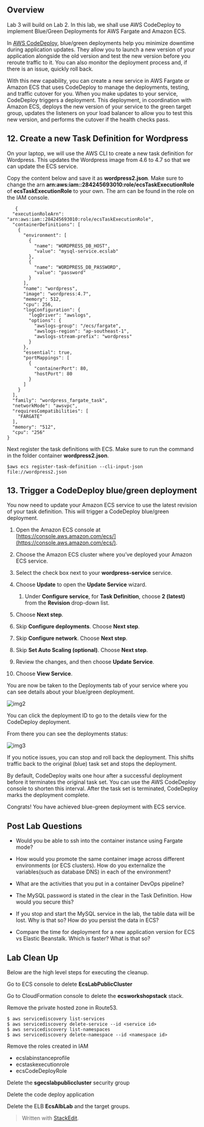 ## Overview

Lab 3 will build on Lab 2. In this lab, we shall use AWS CodeDeploy to implement Blue/Green Deployments for AWS Fargate and Amazon ECS.

In [AWS CodeDeploy](https://aws.amazon.com/codedeploy/), blue/green deployments help you minimize downtime during application updates. They allow you to launch a new version of your application alongside the old version and test the new version before you reroute traffic to it. You can also monitor the deployment process and, if there is an issue, quickly roll back.

With this new capability, you can create a new service in AWS Fargate or Amazon ECS that uses CodeDeploy to manage the deployments, testing, and traffic cutover for you. When you make updates to your service, CodeDeploy triggers a deployment. This deployment, in coordination with Amazon ECS, deploys the new version of your service to the green target group, updates the listeners on your load balancer to allow you to test this new version, and performs the cutover if the health checks pass.

## 12. Create a new Task Definition for Wordpress

On your laptop, we will use the AWS CLI to create a new task definition for Wordpress. This updates the Wordpress image from 4.6 to 4.7 so that we can update the ECS service.

Copy the content below and save it as **wordpress2.json**. Make sure to change the arn **arn:aws:iam::284245693010:role/ecsTaskExecutionRole** of **ecsTaskExecutionRole** to your own. The arn can be found in the role on the IAM console.

```
   {
  "executionRoleArn": "arn:aws:iam::284245693010:role/ecsTaskExecutionRole",
  "containerDefinitions": [
    {
      "environment": [
        {
          "name": "WORDPRESS_DB_HOST",
          "value": "mysql-service.ecslab"
        },
        {
          "name": "WORDPRESS_DB_PASSWORD",
          "value": "password"
        }
      ],
      "name": "wordpress",
      "image": "wordpress:4.7",
      "memory": 512,
      "cpu": 256,
      "logConfiguration": {
        "logDriver": "awslogs",
        "options": {
          "awslogs-group": "/ecs/fargate",
          "awslogs-region": "ap-southeast-1",
          "awslogs-stream-prefix": "wordpress"
        }
      },
      "essential": true,
      "portMappings": [
        {
          "containerPort": 80,
          "hostPort": 80
        }
      ]
    }
  ],
  "family": "wordpress_fargate_task",
  "networkMode": "awsvpc",
  "requiresCompatibilities": [
    "FARGATE"
  ],
  "memory": "512",
  "cpu": "256"
}
```

Next register the task definitions with ECS. Make sure to run the command in the folder container **wordpress2.json**.

  

    $aws ecs register-task-definition --cli-input-json file://wordpress2.json



## 13. Trigger a CodeDeploy blue/green deployment


You now need to update your Amazon ECS service to use the latest revision of your task definition. This will trigger a CodeDeploy blue/green deployment.

1.  Open the Amazon ECS console at [https://console.aws.amazon.com/ecs/](https://console.aws.amazon.com/ecs/).
    
2.  Choose the Amazon ECS cluster where you’ve deployed your Amazon ECS service.
    
3.  Select the check box next to your **wordpress-service** service.
    
4.  Choose **Update** to open the **Update Service** wizard.
    
    1.  Under **Configure service**, for **Task Definition**, choose **2 (latest)** from the **Revision** drop-down list.
        
5.  Choose **Next step**.
6.  Skip **Configure deployments**. Choose **Next step**.
    
7.  Skip **Configure network**. Choose **Next step**.
    
8.  Skip **Set Auto Scaling (optional)**. Choose **Next step**.
    
9.  Review the changes, and then choose **Update Service**.
    
10.  Choose **View Service**.

You are now be taken to the Deployments tab of your service where you can see details about your blue/green deployment.

![img2]

[img2]: https://kapilpendse.github.io/techshift-accelerator-content/2-Modernize/Lab23-BlueGreen-Deployment-with-CodeDeploy/img/3-deployment.png

You can click the deployment ID to go to the details view for the CodeDeploy deployment.

From there you can see the deployments status:

![img3]

[img3]: https://kapilpendse.github.io/techshift-accelerator-content/2-Modernize/Lab23-BlueGreen-Deployment-with-CodeDeploy/img/3-deployment2.png

If you notice issues, you can stop and roll back the deployment. This shifts traffic back to the original (blue) task set and stops the deployment.

By default, CodeDeploy waits one hour after a successful deployment before it terminates the original task set. You can use the AWS CodeDeploy console to shorten this interval. After the task set is terminated, CodeDeploy marks the deployment complete.

Congrats! You have achieved blue-green deployment with ECS service.

## Post Lab Questions

- Would you be able to ssh into the container instance using Fargate mode?

- How would you promote the same container image across different environments (or ECS clusters). How do you externalize the variables(such as database DNS) in each of the environment?

- What are the activities that you put in a container DevOps pipeline?

- The MySQL password is stated in the clear in the Task Definition. How would you secure this?

- If you stop and start the MySQL service in the lab, the table data will be lost. Why is that so? How do you persist the data in ECS?

- Compare the time for deployment for a new application version for ECS vs Elastic Beanstalk. Which is faster? What is that so?

## Lab Clean Up

Below are the high level steps for executing the cleanup.

Go to ECS console to delete **EcsLabPublicCluster**

Go to CloudFormation console to delete the **ecsworkshopstack** stack.

Remove the private hosted zone in Route53.
```
$ aws servicediscovery list-services
$ aws servicediscovery delete-service --id <service id>
$ aws servicediscovery list-namespaces
$ aws servicediscovery delete-namespace --id <namespace id>
```
Remove the roles created in IAM
- ecslabinstanceprofile
- ecstaskexecutionrole
- ecsCodeDeployRole

Delete the **sgecslabpubliccluster** security group

Delete the code deploy application

Delete the ELB **EcsAlbLab** and the target groups.


> Written with [StackEdit](https://stackedit.io/).

<!--stackedit_data:
eyJoaXN0b3J5IjpbLTUwNDE0NTY1MSwxNjYwODQ4NzEwLDE4MT
MwMTMyNCwxNzAxNzA0MzY1LDczMDk5ODExNl19
-->